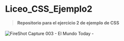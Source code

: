 # Liceo_CSS_Ejemplo2
> #### Repositorio para el ejercicio 2 de ejemplo de CSS
![FireShot Capture 003 - El Mundo Today - ](https://github.com/E7OY/Liceo_CSS_Ejemplo2/assets/102689282/8c70fdbd-c26a-4239-b75c-18ba02d0c786)
